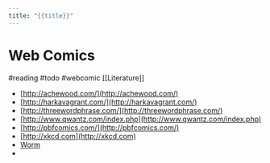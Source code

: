 ```yaml
---
title: "{{title}}"
---
```

# Web Comics
#reading #todo #webcomic 
[[Literature]]

- [http://achewood.com/](http://achewood.com/)
- [http://harkavagrant.com/](http://harkavagrant.com/)
- [http://threewordphrase.com/](http://threewordphrase.com/)
- [http://www.qwantz.com/index.php](http://www.qwantz.com/index.php)
- [http://pbfcomics.com/](http://pbfcomics.com/)
- [http://xkcd.com](http://xkcd.com)
- [Worm](https://parahumans.wordpress.com/)
- 